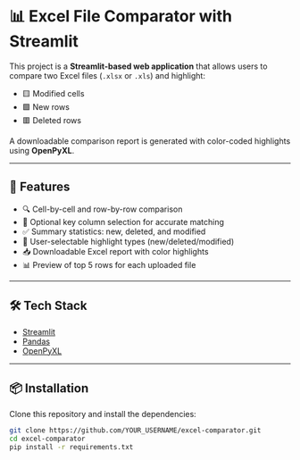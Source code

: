 # 📊 Excel File Comparator with Streamlit

This project is a **Streamlit-based web application** that allows users to compare two Excel files (`.xlsx` or `.xls`) and highlight:
- 🟨 Modified cells
- 🟩 New rows
- 🟥 Deleted rows

A downloadable comparison report is generated with color-coded highlights using **OpenPyXL**.

---

## 🚀 Features

- 🔍 Cell-by-cell and row-by-row comparison
- 🧠 Optional key column selection for accurate matching
- ✅ Summary statistics: new, deleted, and modified
- 🎨 User-selectable highlight types (new/deleted/modified)
- 📥 Downloadable Excel report with color highlights
- 📊 Preview of top 5 rows for each uploaded file

---

## 🛠️ Tech Stack

- [Streamlit](https://streamlit.io/)
- [Pandas](https://pandas.pydata.org/)
- [OpenPyXL](https://openpyxl.readthedocs.io/en/stable/)

---

## 📦 Installation

Clone this repository and install the dependencies:

```bash
git clone https://github.com/YOUR_USERNAME/excel-comparator.git
cd excel-comparator
pip install -r requirements.txt
